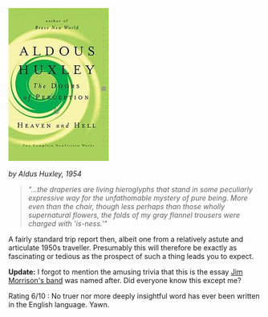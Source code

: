 <!--
.. title: The Doors of Perception
.. slug: the-doors-of-perception
.. date: 2008-11-28 11:45:00-06:00
.. tags: media,books,non-fiction,drugs
.. link: 
.. description: 
.. type: text
-->


![](/files/2008/11/doors-of-perception.jpg "doors-of-perception")

*by Aldus Huxley, 1954*

> *"...the draperies are living hieroglyphs that stand in some peculiarly
> expressive way for the unfathomable mystery of pure being. More even
> than the chair, though less perhaps than those wholly supernatural
> flowers, the folds of my gray flannel trousers were charged with
> 'is-ness.'"*

A fairly standard trip report then, albeit one from a relatively astute
and articulate 1950s traveller. Presumably this will therefore be exactly as
fascinating or tedious as the prospect of such a thing leads you to expect.

**Update:** I forgot to mention the amusing trivia that this is the
essay [Jim Morrison's band](http://en.wikipedia.org/wiki/The_doors) was
named after. Did everyone know this except me?

Rating 6/10 : No truer nor more deeply insightful word has ever been
written in the English language. Yawn.
